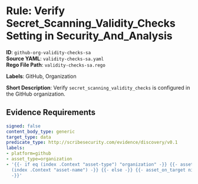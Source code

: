 # Rule: Verify Secret_Scanning_Validity_Checks Setting in Security_And_Analysis

**ID**: `github-org-validity-checks-sa`  
**Source YAML**: `validity-checks-sa.yaml`  
**Rego File Path**: `validity-checks-sa.rego`  

**Labels**: GitHub, Organization

**Short Description**: Verify `secret_scanning_validity_checks` is configured in the GitHub organization.

## Evidence Requirements

```yaml
signed: false
content_body_type: generic
target_type: data
predicate_type: http://scribesecurity.com/evidence/discovery/v0.1
labels:
- platform=github
- asset_type=organization
- '{{- if eq (index .Context "asset-type") "organization" -}} {{- asset_on_target
  (index .Context "asset-name") -}} {{- else -}} {{- asset_on_target nil -}} {{- end
  -}}'
```

